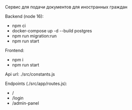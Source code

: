 Cервис для подачи документов для иностранных граждан

Backend (node 16):

- npm ci
- docker-compose up -d --build postgres
- npm run migration:run
- npm run start

Frontend:

- npm i
- npm run start

Api url: ./src/constants.js

Endpoints (./src/app/routes.js):

- /
- /login
- /admin-panel

